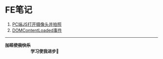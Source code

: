 # FE笔记

1. [PC端JS打开摄像头并拍照](https://github.com/sansanshow/fe-notes/wiki/PC端JS打开摄像头并拍照)
2. [DOMContentLoaded事件](https://github.com/sansanshow/fe-notes/wiki/DOMContentLoaded%E4%BA%8B%E4%BB%B6)









---
**~~加班使我快乐~~ &emsp;&emsp;&emsp;&emsp;&emsp;&emsp;&emsp;&emsp;&emsp;** <br/>
**&emsp;&emsp;&emsp;&emsp;&emsp;&emsp;学习使我进步🙂&emsp;&emsp;&emsp;&emsp;**
